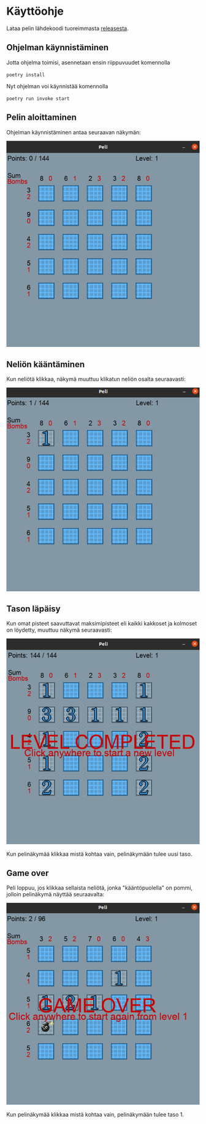 # Käyttöohje

Lataa pelin lähdekoodi tuoreimmasta [releasesta](https://github.com/suuranna/ot-harjoitustyo/releases/tag/viikko7).

## Ohjelman käynnistäminen

Jotta ohjelma toimisi, asennetaan ensin riippuvuudet komennolla

`poetry install`

Nyt ohjelman voi käynnistää komennolla

`poetry run invoke start`


## Pelin aloittaminen

Ohjelman käynnistäminen antaa seuraavan näkymän:

![Pelin aloittaminen](/dokumentaatio/kuvat/begining.png)

## Neliön kääntäminen

Kun neliötä klikkaa, näkymä muuttuu klikatun neliön osalta seuraavasti:

![Neliön klikkaaminen](/dokumentaatio/kuvat/flip.png)

## Tason läpäisy

Kun omat pisteet saavuttavat maksimipisteet eli kaikki kakkoset ja kolmoset on löydetty,
muuttuu näkymä seuraavasti:

![Tason läpäiseminen](/dokumentaatio/kuvat/level_completed.png)

Kun pelinäkymää klikkaa mistä kohtaa vain, pelinäkymään tulee uusi taso.

## Game over

Peli loppuu, jos klikkaa sellaista neliötä, jonka "kääntöpuolella" on pommi, jolloin pelinäkymä
näyttää seuraavalta:

![Game over](/dokumentaatio/kuvat/game_over.png)

Kun pelinäkymää klikkaa mistä kohtaa vain, pelinäkymään tulee taso 1.

